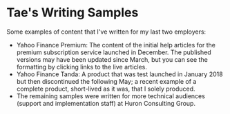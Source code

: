 # Tae's Writing Samples
Some examples of content that I've written for my last two employers:
- Yahoo Finance Premium: The content of the initial help articles for the premium subscription service launched in December. The published versions may have been updated since March, but you can see the formatting by clicking links to the live articles.
- Yahoo Finance Tanda: A product that was test launched in January 2018 but then discontinued the following May; a recent example of a complete product, short-lived as it was, that I solely produced.
- The remaining samples were written for more technical audiences (support and implementation staff) at Huron Consulting Group.